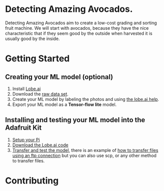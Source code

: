 # Detecting Amazing Avocados.

Detecting Amazing Avocados aim to create a low-cost grading and sorting fruit machine. We will start with avocados, because they have the nice characteristic that if they seem good by the outside when harvested it is usually good by the inside.

# Getting Started

## Creating your ML model (optional)

1. Install [Lobe.ai](https://www.lobe.ai/)
2. Download the [raw data set](https://avocadosphotos.blob.core.windows.net/raw). 
3. Create your ML model by labeling the photos and using [the lobe.ai help](https://www.lobe.ai/docs/welcome/welcome).
4. Export your ML model as a **Tensor-flow lite** model.

## Installing and testing your ML model into the Adafruit Kit

1. [Setup your Pi](https://learn.adafruit.com/lobe-rock-paper-scissors/setting-up-your-pi-2)
2. [Download the Lobe.ai code](https://learn.adafruit.com/lobe-rock-paper-scissors/play-rock-paper-scissors)
3. [Transfer and test the model](https://learn.adafruit.com/lobe-rock-paper-scissors/testing-your-model-on-the-pi), there is an example of [how to transfer files using an ftp connection](https://learn.adafruit.com/lobe-rock-paper-scissors/setup-an-ftp-connection) but you can also use scp, or any other method to transfer files.

# Contributing

